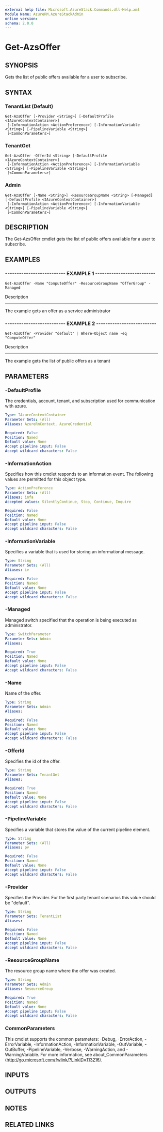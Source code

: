 ```yaml
---
external help file: Microsoft.AzureStack.Commands.dll-Help.xml
Module Name: AzureRM.AzureStackAdmin
online version: 
schema: 2.0.0
---
```


# Get-AzsOffer

## SYNOPSIS
Gets the list of public offers available for a user to subscribe. 

## SYNTAX

### TenantList (Default)
```
Get-AzsOffer [-Provider <String>] [-DefaultProfile <IAzureContextContainer>]
 [-InformationAction <ActionPreference>] [-InformationVariable <String>] [-PipelineVariable <String>]
 [<CommonParameters>]
```

### TenantGet
```
Get-AzsOffer -OfferId <String> [-DefaultProfile <IAzureContextContainer>]
 [-InformationAction <ActionPreference>] [-InformationVariable <String>] [-PipelineVariable <String>]
 [<CommonParameters>]
```

### Admin
```
Get-AzsOffer [-Name <String>] -ResourceGroupName <String> [-Managed] [-DefaultProfile <IAzureContextContainer>]
 [-InformationAction <ActionPreference>] [-InformationVariable <String>] [-PipelineVariable <String>]
 [<CommonParameters>]
```

## DESCRIPTION
The Get-AzsOffer cmdlet gets the list of public offers available for a user to subscribe. 

## EXAMPLES

### -------------------------- EXAMPLE 1 --------------------------
```
Get-AzsOffer -Name "ComputeOffer" -ResourceGroupName "OfferGroup" -Managed
```

Description

-----------

The example gets an offer as a service administrator

### -------------------------- EXAMPLE 2 --------------------------
```
Get-AzsOffer -Provider "default" | Where-Object name -eq "ComputeOffer"
```

Description

-----------

The example gets the list of public offers as a tenant

## PARAMETERS

### -DefaultProfile
The credentials, account, tenant, and subscription used for communication with azure.

```yaml
Type: IAzureContextContainer
Parameter Sets: (All)
Aliases: AzureRmContext, AzureCredential

Required: False
Position: Named
Default value: None
Accept pipeline input: False
Accept wildcard characters: False
```

### -InformationAction
Specifies how this cmdlet responds to an information event. The following values are permitted for this object type.

```yaml
Type: ActionPreference
Parameter Sets: (All)
Aliases: infa
Accepted values: SilentlyContinue, Stop, Continue, Inquire

Required: False
Position: Named
Default value: None
Accept pipeline input: False
Accept wildcard characters: False
```

### -InformationVariable
Specifies a variable that is used for storing an informational message.

```yaml
Type: String
Parameter Sets: (All)
Aliases: iv

Required: False
Position: Named
Default value: None
Accept pipeline input: False
Accept wildcard characters: False
```

### -Managed
Managed switch specified that the operation is being executed as administrator.

```yaml
Type: SwitchParameter
Parameter Sets: Admin
Aliases: 

Required: True
Position: Named
Default value: None
Accept pipeline input: False
Accept wildcard characters: False
```

### -Name
Name of the offer.

```yaml
Type: String
Parameter Sets: Admin
Aliases: 

Required: False
Position: Named
Default value: None
Accept pipeline input: False
Accept wildcard characters: False
```

### -OfferId
Specifies the id of the offer.

```yaml
Type: String
Parameter Sets: TenantGet
Aliases: 

Required: True
Position: Named
Default value: None
Accept pipeline input: False
Accept wildcard characters: False
```

### -PipelineVariable
Specifies a variable that stores the value of the current pipeline element.

```yaml
Type: String
Parameter Sets: (All)
Aliases: pv

Required: False
Position: Named
Default value: None
Accept pipeline input: False
Accept wildcard characters: False
```

### -Provider
Specifies the Provider.
For the first party tenant scenarios this value should be "default".

```yaml
Type: String
Parameter Sets: TenantList
Aliases: 

Required: False
Position: Named
Default value: None
Accept pipeline input: False
Accept wildcard characters: False
```

### -ResourceGroupName
The resource group name where the offer was created.

```yaml
Type: String
Parameter Sets: Admin
Aliases: ResourceGroup

Required: True
Position: Named
Default value: None
Accept pipeline input: False
Accept wildcard characters: False
```

### CommonParameters
This cmdlet supports the common parameters: -Debug, -ErrorAction, -ErrorVariable, -InformationAction, -InformationVariable, -OutVariable, -OutBuffer, -PipelineVariable, -Verbose, -WarningAction, and -WarningVariable. For more information, see about_CommonParameters (http://go.microsoft.com/fwlink/?LinkID=113216).

## INPUTS

## OUTPUTS

## NOTES

## RELATED LINKS

